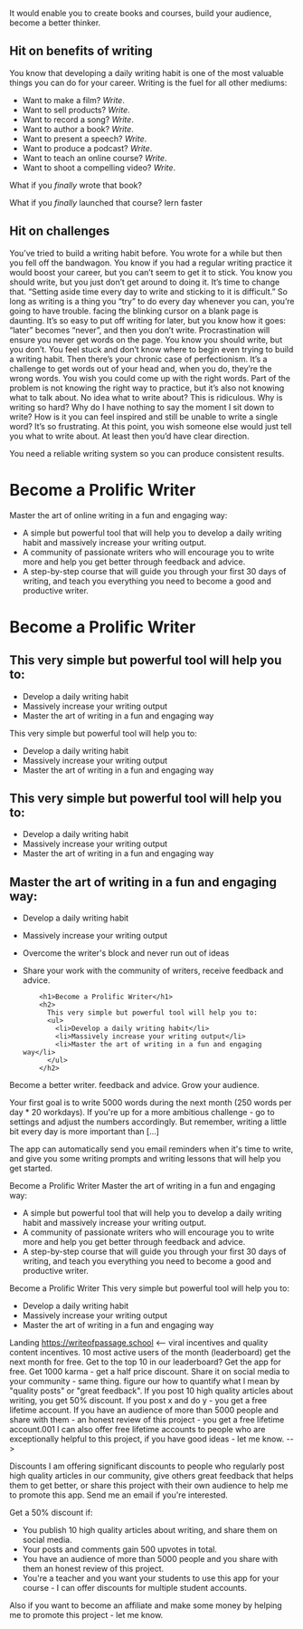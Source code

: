  It would enable you to create books and courses, build your audience, become a better thinker.
 ## Hit on benefits of writing
 You know that developing a daily writing habit is one of the most valuable things you can do for your career.
 Writing is the fuel for all other mediums:

-   Want to make a film? _Write_.
-   Want to sell products? _Write_.
-   Want to record a song? _Write_.
-   Want to author a book? _Write_.
-   Want to present a speech? _Write_.
-   Want to produce a podcast? _Write_.
-   Want to teach an online course? _Write_.
-   Want to shoot a compelling video? _Write_.

What if you _finally_ wrote that book?

What if you _finally_ launched that course?
lern faster

## Hit on challenges
You’ve tried to build a writing habit before. You wrote for a while but then you fell off the bandwagon. You know if you had a regular writing practice it would boost your career, but you can’t seem to get it to stick. You know you should write, but you just don’t get around to doing it. It’s time to change that.
“Setting aside time every day to write and sticking to it is difficult.”
So long as writing is a thing you “try” to do every day whenever you can, you’re going to have trouble.
facing the blinking cursor on a blank page is daunting.
It’s so easy to put off writing for later, but you know how it goes: “later” becomes “never”, and then you don’t write.
Procrastination will ensure you never get words on the page.
You know you should write, but you don’t. You feel stuck and don’t know where to begin even trying to build a writing habit.
Then there’s your chronic case of perfectionism. It’s a challenge to get words out of your head and, when you do, they’re the wrong words.
You wish you could come up with the right words.
Part of the problem is not knowing the right way to practice, but it’s also not knowing what to talk about.
No idea what to write about?
This is ridiculous. Why is writing so hard? Why do I have nothing to say the moment I sit down to write?
How is it you can feel inspired and still be unable to write a single word?
It’s so frustrating.
At this point, you wish someone else would just tell you what to write about. At least then you’d have clear direction.

You need a reliable writing system so you can produce consistent results.
 
# Become a Prolific Writer
Master the art of online writing in a fun and engaging way:
- A simple but powerful tool that will help you to develop a daily writing habit and massively increase your writing output.
- A community of passionate writers who will encourage you to write more and help you get better through feedback and advice.
- A step-by-step course that will guide you through your first 30 days of writing, and teach you everything you need to become a good and productive writer.
# Become a Prolific Writer

## This very simple but powerful tool will help you to:

-   Develop a daily writing habit
-   Massively increase your writing output
-   Master the art of writing in a fun and engaging way

This very simple but powerful tool will help you to:
<ul>
<li>Develop a daily writing habit</li>
<li>Massively increase your writing output</li>
<li>Master the art of writing in a fun and engaging way</li>
</ul>

## This very simple but powerful tool will help you to:

-   Develop a daily writing habit
-   Massively increase your writing output
-   Master the art of writing in a fun and engaging way


## Master the art of writing in a fun and engaging way:

- Develop a daily writing habit
- Massively increase your writing output
- Overcome the writer's block and never run out of ideas
- Share your work with the community of writers, receive feedback and advice.

          <h1>Become a Prolific Writer</h1>
          <h2>
            This very simple but powerful tool will help you to:
            <ul>
              <li>Develop a daily writing habit</li>
              <li>Massively increase your writing output</li>
              <li>Master the art of writing in a fun and engaging way</li>
            </ul>            
          </h2>

Become a better writer. feedback and advice.
Grow your audience.

Your first goal is to write 5000 words during the next month (250 words per day * 20 workdays). If you're up for a more ambitious challenge - go to settings and adjust the numbers accordingly. But remember, writing a little bit every day is more important than [...]

  The app can automatically send you email reminders when it's time to write, and give you some writing prompts and writing lessons that will help you get started.


Become a Prolific Writer
Master the art of writing in a fun and engaging way:
- A simple but powerful tool that will help you to develop a daily writing habit and massively increase your writing output.
- A community of passionate writers who will encourage you to write more and help you get better through feedback and advice.
- A step-by-step course that will guide you through your first 30 days of writing, and teach you everything you need to become a good and productive writer.

Become a Prolific Writer
This very simple but powerful tool will help you to:
-   Develop a daily writing habit
-   Massively increase your writing output
-   Master the art of writing in a fun and engaging way

Landing
https://writeofpassage.school
<-- 
viral incentives and quality content incentives.
10 most active users of the month (leaderboard) get the next month for free.
Get to the top 10 in our leaderboard? Get the app for free. Get 1000 karma - get a half price discount. Share it on social media to your community - same thing.
figure our how to quantify what I mean by "quality posts" or "great feedback".
If you post 10 high quality articles about writing, you get 50% discount.
If you post x and do y - you get a free lifetime account.
If you have an audience of more than 5000 people and share with them - an honest review of this project - you get a free lifetime account.001
I can also offer free lifetime accounts to people who are exceptionally helpful to this project, if you have good ideas - let me know.
-->

Discounts
I am offering significant discounts to people who regularly post high quality articles in our community, give others great feedback that helps them to get better, or share this project with their own audience to help me to promote this app. Send me an email if you're interested.

Get a 50% discount if:
- You publish 10 high quality articles about writing, and share them on social media.
- Your posts and comments gain 500 upvotes in total.
- You have an audience of more than 5000 people and you share with them an honest review of this project.
- You're a teacher and you want your students to use this app for your course - I can offer discounts for multiple student accounts.

Also if you want to become an affiliate and make some money by helping me to promote this project - let me know.